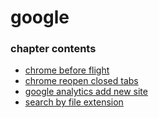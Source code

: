 ﻿
# google
### chapter contents
 
* [chrome before flight](chrome_before_flight.md)
* [chrome reopen closed tabs](chrome_reopen_closed_tabs.md)
* [google analytics add new site](google_analytics_add_new_site.md)
* [search by file extension](search_by_file_extension.md)
